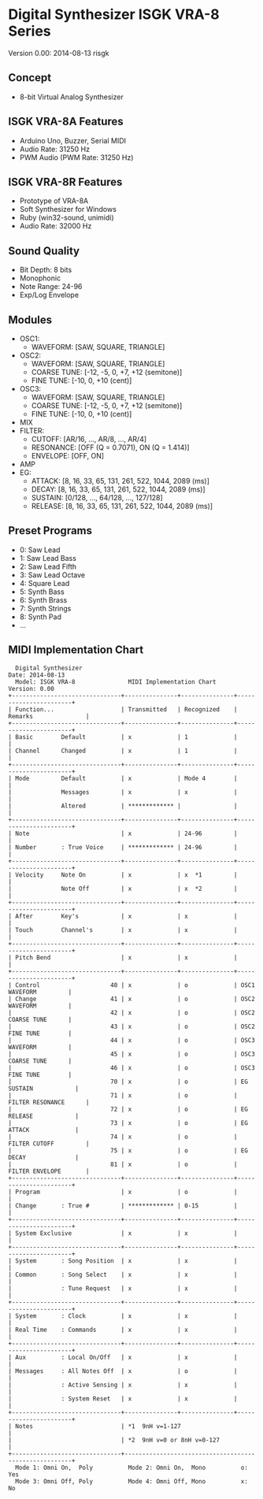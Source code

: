 # Digital Synthesizer ISGK VRA-8 Series

Version 0.00: 2014-08-13 risgk

## Concept

- 8-bit Virtual Analog Synthesizer

## ISGK VRA-8A Features

- Arduino Uno, Buzzer, Serial MIDI
- Audio Rate: 31250 Hz
- PWM Audio (PWM Rate: 31250 Hz)

## ISGK VRA-8R Features

- Prototype of VRA-8A
- Soft Synthesizer for Windows
- Ruby (win32-sound, unimidi)
- Audio Rate: 32000 Hz

## Sound Quality

- Bit Depth: 8 bits
- Monophonic
- Note Range: 24-96
- Exp/Log Envelope

## Modules

- OSC1:
    - WAVEFORM: [SAW, SQUARE, TRIANGLE]
- OSC2:
    - WAVEFORM: [SAW, SQUARE, TRIANGLE]
    - COARSE TUNE: [-12, -5, 0, +7, +12 (semitone)]
    - FINE TUNE: [-10, 0, +10 (cent)]
- OSC3:
    - WAVEFORM: [SAW, SQUARE, TRIANGLE]
    - COARSE TUNE: [-12, -5, 0, +7, +12 (semitone)]
    - FINE TUNE: [-10, 0, +10 (cent)]
- MIX
- FILTER:
    - CUTOFF: [AR/16, ..., AR/8, ..., AR/4]
    - RESONANCE: [OFF (Q = 0.7071), ON (Q = 1.414)]
    - ENVELOPE: [OFF, ON]
- AMP
- EG:
    - ATTACK: [8, 16, 33, 65, 131, 261, 522, 1044, 2089 (ms)]
    - DECAY: [8, 16, 33, 65, 131, 261, 522, 1044, 2089 (ms)]
    - SUSTAIN: [0/128, ..., 64/128, ..., 127/128]
    - RELEASE: [8, 16, 33, 65, 131, 261, 522, 1044, 2089 (ms)]

## Preset Programs

- 0: Saw Lead
- 1: Saw Lead Bass
- 2: Saw Lead Fifth
- 3: Saw Lead Octave
- 4: Square Lead
- 5: Synth Bass
- 6: Synth Brass
- 7: Synth Strings
- 8: Synth Pad
- ...

## MIDI Implementation Chart

      Digital Synthesizer                                             Date: 2014-08-13
      Model: ISGK VRA-8               MIDI Implementation Chart       Version: 0.00
    +-------------------------------+---------------+---------------+-----------------------+
    | Function...                   | Transmitted   | Recognized    | Remarks               |
    +-------------------------------+---------------+---------------+-----------------------+
    | Basic        Default          | x             | 1             |                       |
    | Channel      Changed          | x             | 1             |                       |
    +-------------------------------+---------------+---------------+-----------------------+
    | Mode         Default          | x             | Mode 4        |                       |
    |              Messages         | x             | x             |                       |
    |              Altered          | ************* |               |                       |
    +-------------------------------+---------------+---------------+-----------------------+
    | Note                          | x             | 24-96         |                       |
    | Number       : True Voice     | ************* | 24-96         |                       |
    +-------------------------------+---------------+---------------+-----------------------+
    | Velocity     Note On          | x             | x  *1         |                       |
    |              Note Off         | x             | x  *2         |                       |
    +-------------------------------+---------------+---------------+-----------------------+
    | After        Key's            | x             | x             |                       |
    | Touch        Channel's        | x             | x             |                       |
    +-------------------------------+---------------+---------------+-----------------------+
    | Pitch Bend                    | x             | x             |                       |
    +-------------------------------+---------------+---------------+-----------------------+
    | Control                    40 | x             | o             | OSC1 WAVEFORM         |
    | Change                     41 | x             | o             | OSC2 WAVEFORM         |
    |                            42 | x             | o             | OSC2 COARSE TUNE      |
    |                            43 | x             | o             | OSC2 FINE TUNE        |
    |                            44 | x             | o             | OSC3 WAVEFORM         |
    |                            45 | x             | o             | OSC3 COARSE TUNE      |
    |                            46 | x             | o             | OSC3 FINE TUNE        |
    |                            70 | x             | o             | EG SUSTAIN            |
    |                            71 | x             | o             | FILTER RESONANCE      |
    |                            72 | x             | o             | EG RELEASE            |
    |                            73 | x             | o             | EG ATTACK             |
    |                            74 | x             | o             | FILTER CUTOFF         |
    |                            75 | x             | o             | EG DECAY              |
    |                            81 | x             | o             | FILTER ENVELOPE       |
    +-------------------------------+---------------+---------------+-----------------------+
    | Program                       | x             | o             |                       |
    | Change       : True #         | ************* | 0-15          |                       |
    +-------------------------------+---------------+---------------+-----------------------+
    | System Exclusive              | x             | x             |                       |
    +-------------------------------+---------------+---------------+-----------------------+
    | System       : Song Position  | x             | x             |                       |
    | Common       : Song Select    | x             | x             |                       |
    |              : Tune Request   | x             | x             |                       |
    +-------------------------------+---------------+---------------+-----------------------+
    | System       : Clock          | x             | x             |                       |
    | Real Time    : Commands       | x             | x             |                       |
    +-------------------------------+---------------+---------------+-----------------------+
    | Aux          : Local On/Off   | x             | x             |                       |
    | Messages     : All Notes Off  | x             | o             |                       |
    |              : Active Sensing | x             | x             |                       |
    |              : System Reset   | x             | x             |                       |
    +-------------------------------+---------------+---------------+-----------------------+
    | Notes                         | *1  9nH v=1-127                                       |
    |                               | *2  9nH v=0 or 8nH v=0-127                            |
    +-------------------------------+-------------------------------------------------------+
      Mode 1: Omni On,  Poly          Mode 2: Omni On,  Mono          o: Yes
      Mode 3: Omni Off, Poly          Mode 4: Omni Off, Mono          x: No

